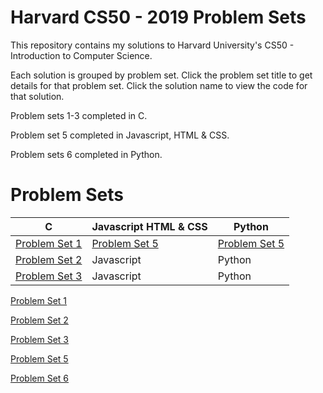 # Harvard CS50 - 2019 Problem Sets
This repository contains my solutions to Harvard University's CS50 - Introduction to Computer Science.

Each solution is grouped by problem set. Click the problem set title to get details for that problem set. Click the solution name to view the code for that solution.

Problem sets 1-3 completed in C.

Problem set 5 completed in Javascript, HTML & CSS.

Problem sets 6 completed in Python.

# Problem Sets

C | Javascript HTML & CSS | Python
--|------------|---------
[Problem Set 1](https://docs.cs50.net/2019/x/psets/1/index.html "Problem Set 1") | [Problem Set 5](https://docs.cs50.net/2019/x/psets/5/index.html "Problem Set 5") | [Problem Set 5](https://docs.cs50.net/2019/x/psets/5/index.html "Problem Set 5")
[Problem Set 2](https://docs.cs50.net/2019/x/psets/2/index.html "Problem Set 2") | Javascript | Python
[Problem Set 3](https://docs.cs50.net/2019/x/psets/3/index.html "Problem Set 3") | Javascript | Python
  
 [Problem Set 1](https://docs.cs50.net/2019/x/psets/1/index.html "Problem Set 1") 

 [Problem Set 2](https://docs.cs50.net/2019/x/psets/2/index.html "Problem Set 2") 

 [Problem Set 3](https://docs.cs50.net/2019/x/psets/3/index.html "Problem Set 3") 
 
 [Problem Set 5](https://docs.cs50.net/2019/x/psets/5/index.html "Problem Set 5") 
  
 [Problem Set 6](https://docs.cs50.net/2019/x/psets/6/index.html "Problem Set 6")
